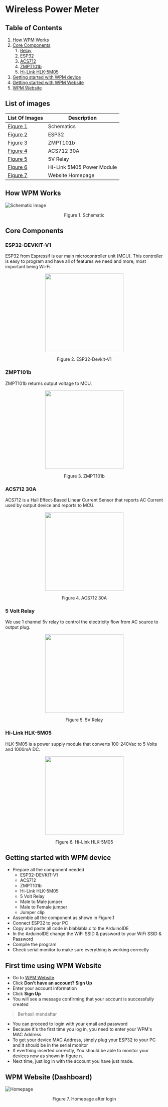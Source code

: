 # Wireless Power Meter

## Table of Contents
1. [How WPM Works](#how-wpm-works)
1. [Core Components](#core-components)
   1. [Relay](#5-volt-relay)
   1. [ESP32](#esp32-devkit-v1)
   1. [ACS712](#acs712-30a)
   1. [ZMPT101b](#zmpt101b)
   1. [Hi-Link HLK-5M05](Hi-Link-HLK-5M05)
1. [Getting started with WPM device](#getting-started-with-wpm-device)
1. [Getting started with WPM Website](#first-time-using-wpm-website)
1. [WPM Website](#wpm-website-dashboard)

## List of images
List Of Images | Description
------------ | -------------
[Figure 1](#Figure-1) | Schematics
[Figure 2](#Figure-2) | ESP32
[Figure 3](#Figure-3) | ZMPT101b
[Figure 4](#Figure-4) | ACS712 30A
[Figure 5](#Figure-5) | 5V Relay
[Figure 6](#Figure-6) | Hi-Link 5M05 Power Module
[Figure 7](#Figure-7) | Website Homepage

## How WPM Works
<a id="Figure-1">![Schematic Image](/images/Schematic.jpg)</a>
<p align="center">Figure 1. Schematic</p>

## Core Components

### ESP32-DEVKIT-V1
ESP32 from Espressif is our main microcontroller unit (MCU). 
This controller is easy to program and have all of features we need and more, most important being Wi-Fi.
<br>
<p align="center">
   <img align="center" id="Figure-2" src="/images/esp32.png" width="250" />
</p>
<p align="center">Figure 2. ESP32-Devkit-V1 </p>

### ZMPT101b
ZMPT101b returns output voltage to MCU.
<br>
<p align="center">
   <img id="Figure-3" src="/images/zmpt101b.jpg" width="250" />
</p>
<p align="center">Figure 3. ZMPT101b </p>

### ACS712 30A
ACS712 is a Hall Effect-Based Linear Current Sensor that reports AC Current used by output device and reports to MCU.
<br>
<p align="center">
   <img id="Figure-4" src="/images/acs712.jpg" width="250" />
</p>
<p align="center">Figure 4. ACS712 30A </p>

### 5 Volt Relay
We use 1 channel 5v relay to control the electricity flow from AC source to output plug.
<p align="center">
   <img id="Figure-5" src="/images/relay.jpg" width="250" />
</p>
<p align="center">Figure 5. 5V Relay </p>

### Hi-Link HLK-5M05
HLK-5M05 is a power supply module that converts 100-240Vac to 5 Volts and 1000mA DC.
<br>
<p align="center">
   <img id="Figure-6" src="/images/hilink-studio.jpg" width="250" />
</p>
<p align="center">Figure 6. Hi-Link HLK-5M05 </p>

## Getting started with WPM device
- Prepare all the component needed
  - ESP32-DEVKIT-V1
  - ACS712
  - ZMPT101b
  - Hi-Link HLK-5M05
  - 5 Volt Relay
  - Male to Male jumper
  - Male to Female jumper
  - Jumper clip
- Assemble all the component as shown in Figure.1
- Connect ESP32 to your PC
- Copy and paste all code in blablabla.c to the ArduinoIDE
- In the ArduinoIDE change the WiFi SSID & password to your WiFi SSID & Password
- Compile the program
- Check serial monitor to make sure everything is working correctly

## First time using WPM Website
- Go to [WPM Website](https://wpmumn.herokuapp.com/).
- Click **Don't have an account? Sign Up**
- Enter your account information
- Click **Sign Up**
- You will see a message confirming that your account is successfully created
> Berhasil mendaftar
- You can proceed to login with your email and password
- Because it's the first time you log in, you need to enter your WPM's MAC Address
- To get your device MAC Address, simply plug your ESP32 to your PC and it should be in the serial monitor
- If everthing inserted correctly, You should be able to monitor your devices now as shown in figure n.
- Next time, just log in with the account you have just made.

## WPM Website (Dashboard)
<a id="Figure-7">![Homepage](/images/homepageplaceholder.png)</a>
<p align="center">Figure 7. Homepage after login</p>
